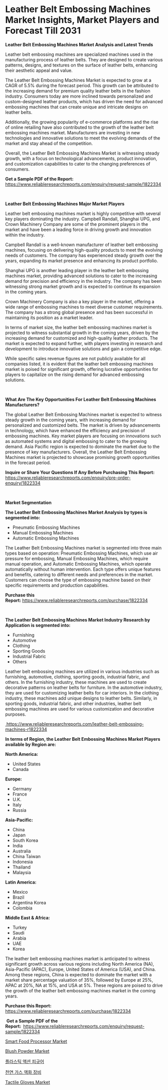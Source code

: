 <p><h1>Leather Belt Embossing Machines Market Insights, Market Players and Forecast Till 2031</h1></p><p><strong>Leather Belt Embossing Machines Market Analysis and Latest Trends</strong></p>
<p><p>Leather belt embossing machines are specialized machines used in the manufacturing process of leather belts. They are designed to create various patterns, designs, and textures on the surface of leather belts, enhancing their aesthetic appeal and value.</p><p>The Leather Belt Embossing Machines Market is expected to grow at a CAGR of 5.5% during the forecast period. This growth can be attributed to the increasing demand for premium quality leather belts in the fashion industry. Consumers today are more inclined towards personalized and custom-designed leather products, which has driven the need for advanced embossing machines that can create unique and intricate designs on leather belts.</p><p>Additionally, the growing popularity of e-commerce platforms and the rise of online retailing have also contributed to the growth of the leather belt embossing machines market. Manufacturers are investing in new technologies and innovative solutions to meet the evolving demands of the market and stay ahead of the competition.</p><p>Overall, the Leather Belt Embossing Machines Market is witnessing steady growth, with a focus on technological advancements, product innovation, and customization capabilities to cater to the changing preferences of consumers.</p></p>
<p><strong>Get a Sample PDF of the Report:&nbsp;</strong> <a href="https://www.reliableresearchreports.com/enquiry/request-sample/1822334">https://www.reliableresearchreports.com/enquiry/request-sample/1822334</a></p>
<p>&nbsp;</p>
<p><strong>Leather Belt Embossing Machines Major Market Players</strong></p>
<p><p>Leather belt embossing machines market is highly competitive with several key players dominating the industry. Campbell Randall, Shanghai UPG, and Crown Machinery Company are some of the prominent players in the market and have been a leading force in driving growth and innovation within the industry.</p><p>Campbell Randall is a well-known manufacturer of leather belt embossing machines, focusing on delivering high-quality products to meet the evolving needs of customers. The company has experienced steady growth over the years, expanding its market presence and enhancing its product portfolio.</p><p>Shanghai UPG is another leading player in the leather belt embossing machines market, providing advanced solutions to cater to the increasing demand for precision and efficiency in the industry. The company has been witnessing strong market growth and is expected to continue its expansion in the coming years.</p><p>Crown Machinery Company is also a key player in the market, offering a wide range of embossing machines to meet diverse customer requirements. The company has a strong global presence and has been successful in maintaining its position as a market leader.</p><p>In terms of market size, the leather belt embossing machines market is projected to witness substantial growth in the coming years, driven by the increasing demand for customized and high-quality leather products. The market is expected to expand further, with players investing in research and development to introduce innovative solutions and gain a competitive edge.</p><p>While specific sales revenue figures are not publicly available for all companies listed, it is evident that the leather belt embossing machines market is poised for significant growth, offering lucrative opportunities for players to capitalize on the rising demand for advanced embossing solutions.</p></p>
<p>&nbsp;</p>
<p><strong>What Are The Key Opportunities For Leather Belt Embossing Machines Manufacturers?</strong></p>
<p><p>The global Leather Belt Embossing Machines market is expected to witness steady growth in the coming years, with increasing demand for personalized and customized belts. The market is driven by advancements in technology, which have enhanced the efficiency and precision of embossing machines. Key market players are focusing on innovations such as automated systems and digital embossing to cater to the growing demand. Asia Pacific region is expected to dominate the market due to the presence of key manufacturers. Overall, the Leather Belt Embossing Machines market is projected to showcase promising growth opportunities in the forecast period.</p></p>
<p><strong>Inquire or Share Your Questions If Any Before Purchasing This Report:</strong> <a href="https://www.reliableresearchreports.com/enquiry/pre-order-enquiry/1822334">https://www.reliableresearchreports.com/enquiry/pre-order-enquiry/1822334</a></p>
<p>&nbsp;</p>
<p><strong>Market Segmentation</strong></p>
<p><strong>The Leather Belt Embossing Machines Market Analysis by types is segmented into:</strong></p>
<p><ul><li>Pneumatic Embossing Machines</li><li>Manual Embossing Machines</li><li>Automatic Embossing Machines</li></ul></p>
<p><p>The Leather Belt Embossing Machines market is segmented into three main types based on operation: Pneumatic Embossing Machines, which use air pressure for embossing, Manual Embossing Machines, which require manual operation, and Automatic Embossing Machines, which operate automatically without human intervention. Each type offers unique features and benefits, catering to different needs and preferences in the market. Customers can choose the type of embossing machine based on their specific requirements and production capabilities.</p></p>
<p><strong>Purchase this Report:&nbsp;</strong><a href="https://www.reliableresearchreports.com/purchase/1822334">https://www.reliableresearchreports.com/purchase/1822334</a></p>
<p>&nbsp;</p>
<p><strong>The Leather Belt Embossing Machines Market Industry Research by Application is segmented into:</strong></p>
<p><ul><li>Furnishing</li><li>Automotive</li><li>Clothing</li><li>Sporting Goods</li><li>Industrial Fabric</li><li>Others</li></ul></p>
<p><p>Leather belt embossing machines are utilized in various industries such as furnishing, automotive, clothing, sporting goods, industrial fabric, and others. In the furnishing industry, these machines are used to create decorative patterns on leather belts for furniture. In the automotive industry, they are used for customizing leather belts for car interiors. In the clothing industry, these machines add unique designs to leather belts. Similarly, in sporting goods, industrial fabric, and other industries, leather belt embossing machines are used for various customization and decorative purposes.</p></p>
<p><a href="https://www.reliableresearchreports.com/leather-belt-embossing-machines-r1822334">&nbsp;https://www.reliableresearchreports.com/leather-belt-embossing-machines-r1822334</a></p>
<p><strong>In terms of Region, the Leather Belt Embossing Machines Market Players available by Region are:</strong></p>
<p>
    <p> <strong> North America: </strong>
        <ul>
            <li>United States</li>
            <li>Canada</li>
        </ul>
        </p> 
    <p> <strong> Europe: </strong>
        <ul>
            <li>Germany</li>
            <li>France</li>
            <li>U.K.</li>
            <li>Italy</li>
            <li>Russia</li>
        </ul>
        </p> 
    <p> <strong> Asia-Pacific: </strong>
        <ul>
            <li>China</li>
            <li>Japan</li>
            <li>South Korea</li>
            <li>India</li>
            <li>Australia</li>
            <li>China Taiwan</li>
            <li>Indonesia</li>
            <li>Thailand</li>
            <li>Malaysia</li>
        </ul>
        </p> 
    <p> <strong> Latin America: </strong>
        <ul>
            <li>Mexico</li>
            <li>Brazil</li>
            <li>Argentina Korea</li>
            <li>Colombia</li>
        </ul>
        </p> 
    <p> <strong> Middle East & Africa: </strong>
        <ul>
            <li>Turkey</li>
            <li>Saudi</li>
            <li>Arabia</li>
            <li>UAE</li>
            <li>Korea</li>
        </ul>
    </p>
    </p>
<p><p>The leather belt embossing machines market is anticipated to witness significant growth across various regions including North America (NA), Asia-Pacific (APAC), Europe, United States of America (USA), and China. Among these regions, China is expected to dominate the market with a market share percentage valuation of 35%, followed by Europe at 25%, APAC at 20%, NA at 15%, and USA at 5%. These regions are poised to drive the growth of the leather belt embossing machines market in the coming years.</p></p>
<p><strong>Purchase this Report: </strong><a href="https://www.reliableresearchreports.com/purchase/1822334">https://www.reliableresearchreports.com/purchase/1822334</a></p>
<p>&nbsp;<strong>Get a Sample PDF of the Report:&nbsp;&nbsp;</strong><a href="https://www.reliableresearchreports.com/enquiry/request-sample/1822334">https://www.reliableresearchreports.com/enquiry/request-sample/1822334</a></p>
<p><strong></strong></p>
<p><p><a href="https://medium.com/@sloanlkins7856/global-smart-food-processor-market-is-projected-to-grow-at-a-cagr-of-4-9-c54ffcaffda7">Smart Food Processor Market</a></p><p><a href="https://medium.com/@stevenlane654/evaluating-global-blush-powder-market-trends-and-growth-opportunities-by-region-type-monochrome-1a95c680b9bc">Blush Powder Market</a></p><p><a href="https://github.com/ahmadrevanz10/Market-Research-Report-List-2/blob/main/150965170670.md">플라스틱 액션 피규어</a></p><p><a href="https://github.com/nigaleamar09/Market-Research-Report-List-2/blob/main/388722370671.md">천연 가스 액화 장비</a></p><p><a href="https://medium.com/@tracey.powell674/an-in-depth-analysis-of-the-global-tactile-gloves-market-scope-and-its-rapid-growing-6-7-df4a917d35cd">Tactile Gloves Market</a></p></p>